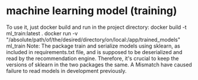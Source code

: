 # machine learning model (training)
To use it, just docker build and run in the project directory:
  docker build -t ml_train:latest .
  docker run -v "/absolute/path/of/the/desired/directory/on/local:/app/trained_models"  ml_train
Note: The package train and serialize models using sklearn, as included in requirements.txt file, and is supposed to be deserialized and read by the recommendation engine. Therefore, it's crucial to keep the versions of sklearn in the two packages the same. A Mismatch have caused failure to read models in development previously.  
